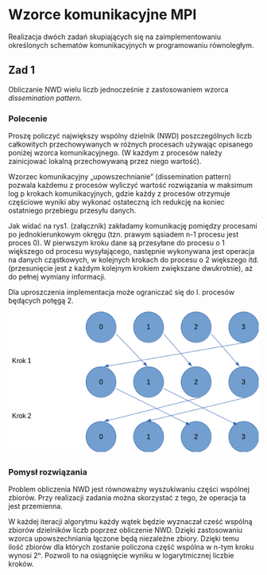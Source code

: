 # Wzorce komunikacyjne MPI

Realizacja dwóch zadań skupiających się na zaimplementowaniu określonych schematów komunikacyjnych w programowaniu równoległym.

## Zad 1

Obliczanie NWD wielu liczb jednocześnie z zastosowaniem wzorca _dissemination pattern_.

### Polecenie

Proszę policzyć największy wspólny dzielnik (NWD) poszczególnych liczb całkowitych przechowywanych w różnych procesach używając opisanego poniżej wzorca komunikacyjnego. (W każdym z procesów należy zainicjować lokalną przechowywaną przez niego wartość).

Wzorzec komunikacyjny „upowszechnianie” (dissemination pattern) pozwala każdemu z procesów wyliczyć wartość rozwiązania w maksimum log p krokach komunikacyjnych, gdzie każdy z procesów otrzymuje częściowe wyniki aby wykonać ostateczną ich redukcję na koniec ostatniego przebiegu przesyłu danych.

Jak widać na rys1. (załącznik) zakładamy komunikację pomiędzy procesami po jednokierunkowym okręgu (tzn. prawym sąsiadem n-1 procesu jest proces 0). W pierwszym kroku dane są przesyłane do procesu o 1 większego od procesu wysyłającego, następnie wykonywana jest operacja na danych cząstkowych, w kolejnych krokach do procesu o 2 większego itd. (przesunięcie jest z każdym kolejnym krokiem zwiększane dwukrotnie), aż do pełnej wymiany informacji.

Dla uproszczenia implementacja może ograniczać się do l. procesów będących potęgą 2.

![Pattern visualization](./images/rys_1.png)

### Pomysł rozwiązania

Problem obliczenia NWD jest równoważny wyszukiwaniu części wspólnej zbiorów.
Przy realizacji zadania można skorzystać z tego, że operacja ta jest przemienna.

W każdej iteracji algorytmu każdy wątek będzie wyznaczał cześć wspólną zbiorów dzielników liczb poprzez obliczenie NWD.
Dzięki zastosowaniu wzorca upowszechniania łączone będą niezależne zbiory.
Dzięki temu ilość zbiorów dla których zostanie policzona część wspólna w n-tym kroku wynosi 2ⁿ.
Pozwoli to na osiągnięcie wyniku w logarytmicznej liczbie kroków.

